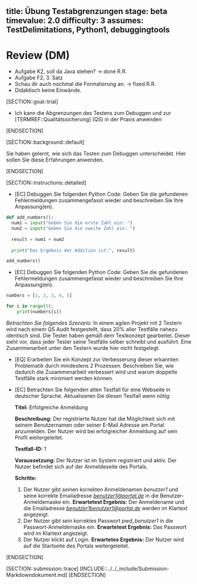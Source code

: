 title: Übung Testabgrenzungen
stage: beta
timevalue: 2.0
difficulty: 3
assumes: TestDelimitations, Python1, debuggingtools
---
# Review (DM)
- Aufgabe K2, soll da Java stehen? -> done R.R.
- Aufgabe F2, 3. Satz
- Schau dir auch nochmal die Formatierung an. -> fixed R.R.
- Didaktisch keine Einwände.

[SECTION::goal::trial]

- Ich kann die Abgrenzungen des Testens zum Debuggen und zur [TERMREF::Qualitätssicherung] (QS)
  in der Praxis anwenden

[ENDSECTION]

[SECTION::background::default]

Sie haben gelernt, wie sich das Testen zum Debuggen unterscheidet. Hier sollen Sie diese Erfahrungen
anwenden.

[ENDSECTION]

[SECTION::instructions::detailed]

- [EC] Debuggen Sie folgenden Python Code:
Geben Sie die gefundenen Fehlermeldungen zusammengefasst wieder und beschreiben Sie Ihre Anpassung(en).

```Python
def add_numbers():
  num1 = input("Geben Sie die erste Zahl ein: ")
  num2 = input("Geben Sie die zweite Zahl ein: ")
  
  result = num1 + num2
  
  print("Das Ergebnis der Addition ist:", result)

add_numbers()
```

- [EC] Debuggen Sie folgenden Python Code:
Geben Sie die gefundenen Fehlermeldungen zusammengefasst wieder und beschreiben Sie Ihre Anpassung(en).

```Python
numbers = [1, 2, 3, 4, 5]

for i in range(5):
    print(numbers[i])

```

*Betrachten Sie folgendes Szenario:*
In einem agilen Projekt mit 2 Testern wird nach einem QS Audit festgestellt, dass 20% aller
Testfälle nahezu identisch sind. Die Tester haben gemäß dem Testkonzept gearbeitet. Dieser sieht
vor, dass jeder Tester seine Testfälle selber schreibt und ausführt. Eine Zusammenarbeit unter den
Testern wurde hier nicht festgelegt.

- [EQ] Erarbeiten Sie ein Konzept zur Verbesserung dieser erkannten Problematik durch mindestens 2
  Prozessen. Beschreiben Sie, wie dadurch die Zusammenarbeit verbessert wird und warum doppelte
  Testfälle stark minimiert werden können.

- [EC] Betrachten Sie folgenden alten Testfall für eine Webseite in deutscher Sprache. Aktualisieren
  Sie diesen Testfall wenn nötig: 
  
  **Titel:** Erfolgreiche Anmeldung

  **Beschreibung:** Der registrierte Nutzer hat die Möglichkeit sich mit seinem Benutzernamen oder
  seiner E-Mail Adresse am Portal anzumelden. Der Nutzer wird bei erfolgreicher Anmeldung auf sein
  Profil weitergeleitet.

  **Testfall-ID:** 1

  **Voraussetzung:** Der Nutzer ist im System registriert und aktiv. Der Nutzer befindet sich auf
  der Anmeldeseite des Portals.

  **Schritte:**

  1. Der Nutzer gibt seinen korrekten Anmeldenamen *benutzer1* und seine korrekte Emailadresse
   *benutzer1@portal.de* in die Benutzer-Anmeldemaske ein.
   **Erwartetest Ergebnis:**
   Der Anmeldename und die Emailadresse *benutzer1benutzer1@portal.de* werden im Klartext angezeigt.
  2. Der Nutzer gibt sein korrektes Passwort *pwd_benutzer1* in die Passwort-Anmeldemaske ein.
   **Erwartetest Ergebnis:**
   Das Passwort wird im Klartext angezeigt.
  3. Der Nutzer klickt auf Login.
   **Erwartetes Ergebnis:**
   Der Nutzer wird auf die Startseite des Portals weitergeleitet.

[ENDSECTION]

[SECTION::submission::trace]
[INCLUDE::../../_include/Submission-Markdowndokument.md]
[ENDSECTION]
